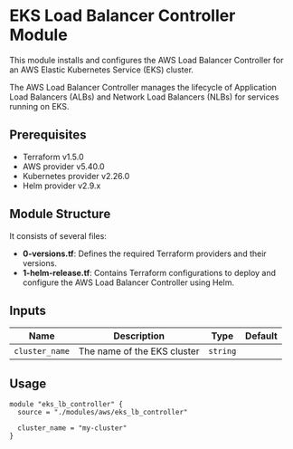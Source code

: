 # EKS Load Balancer Controller Module

This module installs and configures the AWS Load Balancer Controller for an AWS Elastic Kubernetes Service (EKS) cluster. 

The AWS Load Balancer Controller manages the lifecycle of Application Load Balancers (ALBs) and Network Load Balancers (NLBs) for services running on EKS.

## Prerequisites

- Terraform v1.5.0
- AWS provider v5.40.0
- Kubernetes provider v2.26.0
- Helm provider v2.9.x

## Module Structure

It consists of several files:
- **0-versions.tf**: Defines the required Terraform providers and their versions.
- **1-helm-release.tf**: Contains Terraform configurations to deploy and configure the AWS Load Balancer Controller using Helm.

## Inputs

| Name           | Description                          | Type     | Default |
| -------------- | ------------------------------------ | -------- | ------- |
| `cluster_name` | The name of the EKS cluster         | `string` |         |

## Usage

```hcl
module "eks_lb_controller" {
  source = "./modules/aws/eks_lb_controller"

  cluster_name = "my-cluster"
}